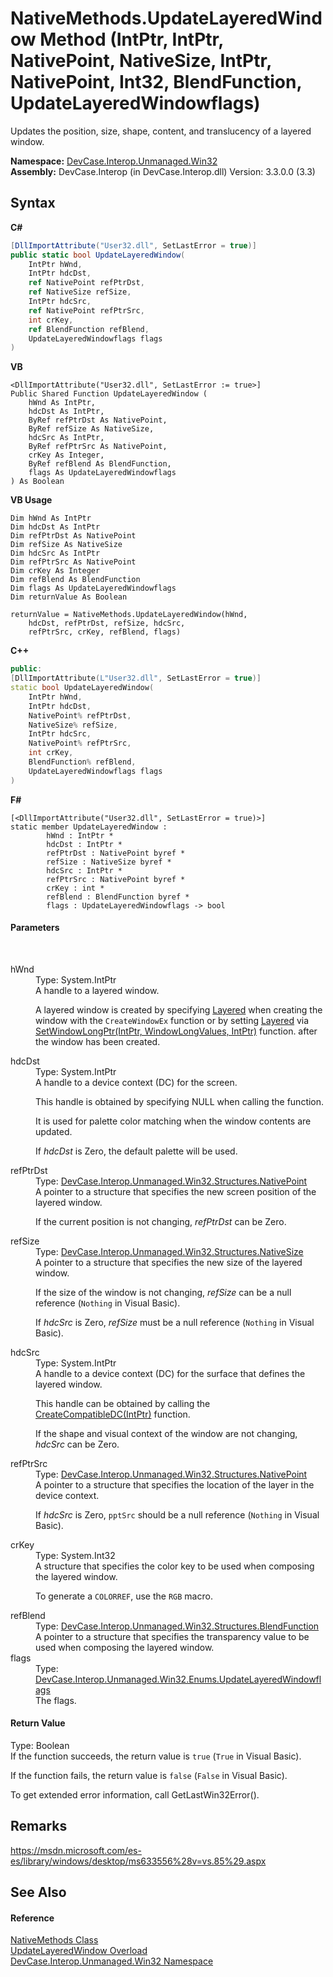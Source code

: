 # NativeMethods.UpdateLayeredWindow Method (IntPtr, IntPtr, NativePoint, NativeSize, IntPtr, NativePoint, Int32, BlendFunction, UpdateLayeredWindowflags)
 

Updates the position, size, shape, content, and translucency of a layered window.

**Namespace:**&nbsp;<a href="N_DevCase_Interop_Unmanaged_Win32">DevCase.Interop.Unmanaged.Win32</a><br />**Assembly:**&nbsp;DevCase.Interop (in DevCase.Interop.dll) Version: 3.3.0.0 (3.3)

## Syntax

**C#**<br />
``` C#
[DllImportAttribute("User32.dll", SetLastError = true)]
public static bool UpdateLayeredWindow(
	IntPtr hWnd,
	IntPtr hdcDst,
	ref NativePoint refPtrDst,
	ref NativeSize refSize,
	IntPtr hdcSrc,
	ref NativePoint refPtrSrc,
	int crKey,
	ref BlendFunction refBlend,
	UpdateLayeredWindowflags flags
)
```

**VB**<br />
``` VB
<DllImportAttribute("User32.dll", SetLastError := true>]
Public Shared Function UpdateLayeredWindow ( 
	hWnd As IntPtr,
	hdcDst As IntPtr,
	ByRef refPtrDst As NativePoint,
	ByRef refSize As NativeSize,
	hdcSrc As IntPtr,
	ByRef refPtrSrc As NativePoint,
	crKey As Integer,
	ByRef refBlend As BlendFunction,
	flags As UpdateLayeredWindowflags
) As Boolean
```

**VB Usage**<br />
``` VB Usage
Dim hWnd As IntPtr
Dim hdcDst As IntPtr
Dim refPtrDst As NativePoint
Dim refSize As NativeSize
Dim hdcSrc As IntPtr
Dim refPtrSrc As NativePoint
Dim crKey As Integer
Dim refBlend As BlendFunction
Dim flags As UpdateLayeredWindowflags
Dim returnValue As Boolean

returnValue = NativeMethods.UpdateLayeredWindow(hWnd, 
	hdcDst, refPtrDst, refSize, hdcSrc, 
	refPtrSrc, crKey, refBlend, flags)
```

**C++**<br />
``` C++
public:
[DllImportAttribute(L"User32.dll", SetLastError = true)]
static bool UpdateLayeredWindow(
	IntPtr hWnd, 
	IntPtr hdcDst, 
	NativePoint% refPtrDst, 
	NativeSize% refSize, 
	IntPtr hdcSrc, 
	NativePoint% refPtrSrc, 
	int crKey, 
	BlendFunction% refBlend, 
	UpdateLayeredWindowflags flags
)
```

**F#**<br />
``` F#
[<DllImportAttribute("User32.dll", SetLastError = true)>]
static member UpdateLayeredWindow : 
        hWnd : IntPtr * 
        hdcDst : IntPtr * 
        refPtrDst : NativePoint byref * 
        refSize : NativeSize byref * 
        hdcSrc : IntPtr * 
        refPtrSrc : NativePoint byref * 
        crKey : int * 
        refBlend : BlendFunction byref * 
        flags : UpdateLayeredWindowflags -> bool 

```


#### Parameters
&nbsp;<dl><dt>hWnd</dt><dd>Type: System.IntPtr<br />A handle to a layered window. 

 A layered window is created by specifying <a href="T_DevCase_Interop_Unmanaged_Win32_Enums_WindowStylesEx">Layered</a> when creating the window with the `CreateWindowEx` function or by setting <a href="T_DevCase_Interop_Unmanaged_Win32_Enums_WindowStylesEx">Layered</a> via <a href="M_DevCase_Interop_Unmanaged_Win32_NativeMethods_SetWindowLongPtr">SetWindowLongPtr(IntPtr, WindowLongValues, IntPtr)</a> function. after the window has been created.</dd><dt>hdcDst</dt><dd>Type: System.IntPtr<br />A handle to a device context (DC) for the screen. 

 This handle is obtained by specifying NULL when calling the function. 

 It is used for palette color matching when the window contents are updated. 

 If *hdcDst* is Zero, the default palette will be used.</dd><dt>refPtrDst</dt><dd>Type: <a href="T_DevCase_Interop_Unmanaged_Win32_Structures_NativePoint">DevCase.Interop.Unmanaged.Win32.Structures.NativePoint</a><br />A pointer to a structure that specifies the new screen position of the layered window. 

 If the current position is not changing, *refPtrDst* can be Zero.</dd><dt>refSize</dt><dd>Type: <a href="T_DevCase_Interop_Unmanaged_Win32_Structures_NativeSize">DevCase.Interop.Unmanaged.Win32.Structures.NativeSize</a><br />A pointer to a structure that specifies the new size of the layered window. 

 If the size of the window is not changing, *refSize* can be a null reference (`Nothing` in Visual Basic). 

 If *hdcSrc* is Zero, *refSize* must be a null reference (`Nothing` in Visual Basic).</dd><dt>hdcSrc</dt><dd>Type: System.IntPtr<br />A handle to a device context (DC) for the surface that defines the layered window. 

 This handle can be obtained by calling the <a href="M_DevCase_Interop_Unmanaged_Win32_NativeMethods_CreateCompatibleDC">CreateCompatibleDC(IntPtr)</a> function. 

 If the shape and visual context of the window are not changing, *hdcSrc* can be Zero.</dd><dt>refPtrSrc</dt><dd>Type: <a href="T_DevCase_Interop_Unmanaged_Win32_Structures_NativePoint">DevCase.Interop.Unmanaged.Win32.Structures.NativePoint</a><br />A pointer to a structure that specifies the location of the layer in the device context. 

 If *hdcSrc* is Zero, `pptSrc` should be a null reference (`Nothing` in Visual Basic).</dd><dt>crKey</dt><dd>Type: System.Int32<br />A structure that specifies the color key to be used when composing the layered window. 

 To generate a `COLORREF`, use the `RGB` macro.</dd><dt>refBlend</dt><dd>Type: <a href="T_DevCase_Interop_Unmanaged_Win32_Structures_BlendFunction">DevCase.Interop.Unmanaged.Win32.Structures.BlendFunction</a><br />A pointer to a structure that specifies the transparency value to be used when composing the layered window.</dd><dt>flags</dt><dd>Type: <a href="T_DevCase_Interop_Unmanaged_Win32_Enums_UpdateLayeredWindowflags">DevCase.Interop.Unmanaged.Win32.Enums.UpdateLayeredWindowflags</a><br />The flags.</dd></dl>

#### Return Value
Type: Boolean<br />If the function succeeds, the return value is `true` (`True` in Visual Basic). 

 If the function fails, the return value is `false` (`False` in Visual Basic). 

 To get extended error information, call GetLastWin32Error().

## Remarks
<a href="https://msdn.microsoft.com/es-es/library/windows/desktop/ms633556%28v=vs.85%29.aspx" target="_blank">https://msdn.microsoft.com/es-es/library/windows/desktop/ms633556%28v=vs.85%29.aspx</a>

## See Also


#### Reference
<a href="T_DevCase_Interop_Unmanaged_Win32_NativeMethods">NativeMethods Class</a><br /><a href="Overload_DevCase_Interop_Unmanaged_Win32_NativeMethods_UpdateLayeredWindow">UpdateLayeredWindow Overload</a><br /><a href="N_DevCase_Interop_Unmanaged_Win32">DevCase.Interop.Unmanaged.Win32 Namespace</a><br />
